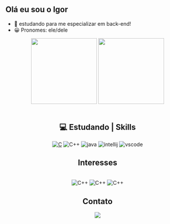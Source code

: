 ## Olá eu sou o Igor

- 📖 estudando para me especializar em back-end!
- 😀 Pronomes: ele/dele

<div align="center">
  <a href="https://github.com/IgorRRamos">
  <img height="180em" src="https://github-readme-stats.vercel.app/api?username=IgorRRamos&show_icons=true&theme=gotham&include_all_commits=true"></a>
  <img height="180em" src="https://github-readme-stats.vercel.app/api/top-langs/?username=IgorRRamos&layout=compact&langs_count=7&theme=dark"/>
</div>


<div style="display: inline_block"><br>
    <div align="center">
        <h2><strong>💻 Estudando | Skills</strong></h2>
        <a href="https://docs.microsoft.com/pt-br/cpp/c-language/?view=msvc-170"><img alt="C" src="https://img.shields.io/badge/C-00599C?style=for-the-badge&logo=c&logoColor=white"></a>
      <img align="center "alt="C++" src="https://img.shields.io/badge/C%2B%2B-00599C?style=for-the-badge&logo=c%2B%2B&logoColor=white"/>
      <img alt="java" src="https://img.shields.io/badge/Java-ED8B00?style=for-the-badge&logo=java&logoColor=white">
       <img alt="intellij" src="https://img.shields.io/badge/IntelliJIDEA-000000.svg?style=for-the-badge&logo=intellij-idea&logoColor=white">
       <img alt="vscode" src ="https://img.shields.io/badge/Visual%20Studio%20Code-0078d7.svg?style=for-the-badge&logo=visual-studio-code&logoColor=white">
        </a>
  
## Interesses
  
  <div style="display: inline_block"><br>
    <img align="center "alt="C++" src="https://img.shields.io/badge/HTML5-E34F26?style=for-the-badge&logo=html5&logoColor=white"/>
        </a>
  <img align="center "alt="C++" src="https://img.shields.io/badge/CSS3-1572B6?style=for-the-badge&logo=css3&logoColor=white"/>
        </a>
  <img align="center "alt="C++" src="https://img.shields.io/badge/JavaScript-F7DF1E?style=for-the-badge&logo=javascript&logoColor=black"/>
        </a>

## Contato

<div> 
  <a href = "mailto:ramosigorprofissional@gmail.com"><img src="https://img.shields.io/badge/-Gmail-%23333?style=for-the-badge&logo=gmail&logoColor=white" target="_blank"></a>
 
</div>






